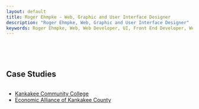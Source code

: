 ```yaml
---
layout: default
title: Roger Ehmpke - Web, Graphic and User Interface Designer
description: "Roger Ehmpke, Web, Graphic and User Interface Designer"
keywords: Roger Ehmpke, Web, Web Developer, UI, Front End Developer, Web Designer
---
```

<section class="hero-shot">
  <div class="row space-top double">
    <div class="column">
      <div class="large-7 medium-7 columns">
        <h2></h2>
      </div>
      <div class="large-5 medium-5 columns">
      </div>
    </div>
  </div>
</section>
<section class="case-studies">
  <div class="row space-top double">
    <div class="column">
      <div class="large-7 medium-7 columns">
        <h2>Case Studies</h2>
      </div>
      <div class="large-5 medium-5 columns">
        <ul>
          <li><a href="/casestudies/kankakee-community-college/">Kankakee Community College</a></li>
          <li><a href="/casestudies/economic-alliance/">Economic Alliance of Kankakee County</a></li>
        </ul>
      </div>
    </div>
  </div>
</section>
